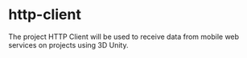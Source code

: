 http-client
===========

The project HTTP Client will be used to receive data from mobile web services on projects using 3D Unity.
